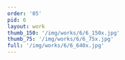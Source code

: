 ```yaml
---
order: '05'
pid: 6
layout: work
thumb_150: '/img/works/6/6_150x.jpg'
thumb_75: '/img/works/6/6_75x.jpg'
full: '/img/works/6/6_640x.jpg'
---
```

